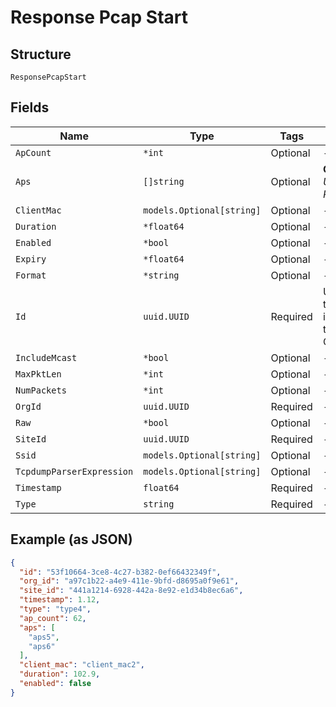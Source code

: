 
# Response Pcap Start

## Structure

`ResponsePcapStart`

## Fields

| Name | Type | Tags | Description |
|  --- | --- | --- | --- |
| `ApCount` | `*int` | Optional | - |
| `Aps` | `[]string` | Optional | **Constraints**: *Unique Items Required* |
| `ClientMac` | `models.Optional[string]` | Optional | - |
| `Duration` | `*float64` | Optional | - |
| `Enabled` | `*bool` | Optional | - |
| `Expiry` | `*float64` | Optional | - |
| `Format` | `*string` | Optional | - |
| `Id` | `uuid.UUID` | Required | Unique ID of the object instance in the Mist Organnization |
| `IncludeMcast` | `*bool` | Optional | - |
| `MaxPktLen` | `*int` | Optional | - |
| `NumPackets` | `*int` | Optional | - |
| `OrgId` | `uuid.UUID` | Required | - |
| `Raw` | `*bool` | Optional | - |
| `SiteId` | `uuid.UUID` | Required | - |
| `Ssid` | `models.Optional[string]` | Optional | - |
| `TcpdumpParserExpression` | `models.Optional[string]` | Optional | - |
| `Timestamp` | `float64` | Required | - |
| `Type` | `string` | Required | - |

## Example (as JSON)

```json
{
  "id": "53f10664-3ce8-4c27-b382-0ef66432349f",
  "org_id": "a97c1b22-a4e9-411e-9bfd-d8695a0f9e61",
  "site_id": "441a1214-6928-442a-8e92-e1d34b8ec6a6",
  "timestamp": 1.12,
  "type": "type4",
  "ap_count": 62,
  "aps": [
    "aps5",
    "aps6"
  ],
  "client_mac": "client_mac2",
  "duration": 102.9,
  "enabled": false
}
```

